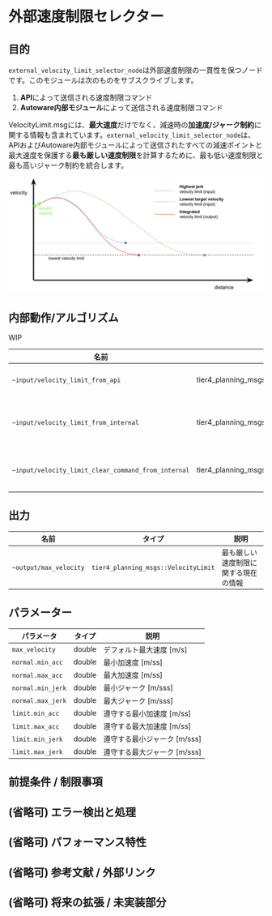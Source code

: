 # 外部速度制限セレクター

## 目的

`external_velocity_limit_selector_node`は外部速度制限の一貫性を保つノードです。このモジュールは次のものをサブスクライブします。

1. **API**によって送信される速度制限コマンド
2. **Autoware内部モジュール**によって送信される速度制限コマンド

VelocityLimit.msgには、**最大速度**だけでなく、減速時の**加速度/ジャーク制約**に関する情報も含まれています。`external_velocity_limit_selector_node`は、APIおよびAutoware内部モジュールによって送信されたすべての減速ポイントと最大速度を保護する**最も厳しい速度制限**を計算するために、最も低い速度制限と最も高いジャーク制約を統合します。

![セレクターアルゴリズム](./image/external_velocity_limit_selector.png)

## 内部動作/アルゴリズム

WIP

| 名前                                                | タイプ                                           | 説明                                           |
| --------------------------------------------------- | ---------------------------------------------- | ---------------------------------------------- |
| `~input/velocity_limit_from_api`                    | tier4_planning_msgs::VelocityLimit             | APIからの速度制限                              |
| `~input/velocity_limit_from_internal`               | tier4_planning_msgs::VelocityLimit             | Autoware内部モジュールからの速度制限            |
| `~input/velocity_limit_clear_command_from_internal` | tier4_planning_msgs::VelocityLimitClearCommand | 内部からの速度制限クリアコマンド                |

## 出力

| 名前                   | タイプ                               | 説明                                       |
| ---------------------- | ---------------------------------- | ------------------------------------------------- |
| `~output/max_velocity` | `tier4_planning_msgs::VelocityLimit` | 最も厳しい速度制限に関する現在の情報 |

## パラメーター

| パラメータ        | タイプ   | 説明                                       |
| ----------------- | ------ | ------------------------------------------ |
| `max_velocity`    | double | デフォルト最大速度 [m/s]                 |
| `normal.min_acc`  | double | 最小加速度 [m/ss]                        |
| `normal.max_acc`  | double | 最大加速度 [m/ss]                        |
| `normal.min_jerk` | double | 最小ジャーク [m/sss]                     |
| `normal.max_jerk` | double | 最大ジャーク [m/sss]                     |
| `limit.min_acc`   | double | 遵守する最小加速度 [m/ss]               |
| `limit.max_acc`   | double | 遵守する最大加速度 [m/ss]               |
| `limit.min_jerk`  | double | 遵守する最小ジャーク [m/sss]            |
| `limit.max_jerk`  | double | 遵守する最大ジャーク [m/sss]            |

## 前提条件 / 制限事項

<!-- 実装の仮定と制限事項を記述する。

例:
  このアルゴリズムでは障害物が動かないと仮定されています。そのため、車両が障害物を回避し始めた後に急に障害物が動くと、衝突する可能性があります。
  また、このアルゴリズムは死角を考慮しません。一般的に、検知性能の限界により近すぎる障害物は見えなくなるため、障害物に十分な余裕を持ってください。
-->

## (省略可) エラー検出と処理

<!-- エラーの検出方法と回復方法を記述する。

例:
  このパッケージでは、最大 20 個の障害物を処理できます。 それ以上の障害物が発見された場合、このノードは放棄して診断エラーを発生させます。
-->

## (省略可) パフォーマンス特性

<!-- 複雑さなどのパフォーマンス情報を記述する。ボトルネックにならない場合は不要です。

例:
  ### 複雑さ

  このアルゴリズムは O(N) です。

  ### 処理時間

  ...
-->

## (省略可) 参考文献 / 外部リンク

<!-- 実装時に参照したリンクを記述する。

例:
  [1] {link_to_a_thesis}
  [2] {link_to_an_issue}
-->

## (省略可) 将来の拡張 / 未実装部分

<!-- このパッケージの将来の拡張について記述する。

例:
  現在、このパッケージはチャタリング障害物をうまく処理できません。検知層に確率的フィルタを追加して改善する予定です。
  また、グローバルであるべきパラメータがいくつかあります (例: 車両サイズ、最大ステアリングなど)。これらはリファクタリングされ、グローバルパラメータとして定義されるため、異なるノード間で同じパラメータを共有できます。
-->

